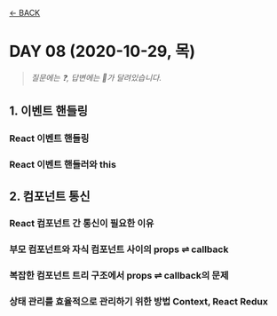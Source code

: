 [← BACK](./README.md)

# DAY 08 (2020-10-29, 목)

> _질문에는 ❓, 답변에는 🤖가 달려있습니다._

## 1. 이벤트 핸들링

### React 이벤트 핸들링

### React 이벤트 핸들러와 this

## 2. 컴포넌트 통신

### React 컴포넌트 간 통신이 필요한 이유

### 부모 컴포넌트와 자식 컴포넌트 사이의 props ⇌ callback

### 복잡한 컴포넌트 트리 구조에서 props ⇌ callback의 문제

### 상태 관리를 효율적으로 관리하기 위한 방법 Context, React Redux
